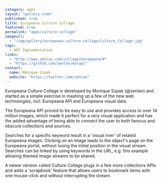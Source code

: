 ```yaml
---
category: apps
layout: "gallery-item"
published: true
title: Europeana Culture Collage
featured: true
permalink: "apps/culture-collage"
imageurl: 
  - "/img/gallery/europeana-culture-collage/Culture_Collage.jpg"
tags: 
  - API Implementation
links: 
  - "http://www.zenlan.com/collage/europeana/#"
  - "https://github.com/zenlan/eurapi"
contact: 
  name: Monique Szpak
  website: "https://twitter.com/zenlan"
---
```


Europeana Culture Collage is developed by Monique Szpak (@zenlan) and started as a simple exercise in mashing up a few of the new web technologies, incl. Europeana API and Europeana visual data.

The Europeana API proved to be easy to use and provides access to over 14 million images, which made it perfect for a very visual application and has the added advantage of being able to connect the user to both famous and obscure collections and sources.

Searches for a specific keyword result in a 'visual river' of related Europeana images. Clicking on an image leads to the object's page on the Europeana portal, without losing the initial position in the visual stream. Searches can be linked by using keywords in the URL, e.g. this example allowing themed image streams to be shared.

A newer version called Culture Collage plugs in a few more collections APIs and adds a 'scrapbook' feature that allows users to bookmark items with one mouse-click and without interrupting the stream.